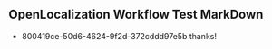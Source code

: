 ## OpenLocalization Workflow Test MarkDown
* 800419ce-50d6-4624-9f2d-372cddd97e5b thanks!

<!--HONumber=Jul16_HO4-->



